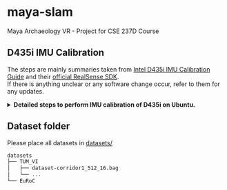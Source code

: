 # maya-slam
Maya Archaeology VR - Project for CSE 237D Course

## D435i IMU Calibration

The steps are mainly summaries taken from
[Intel D435i IMU Calibration Guide](https://www.intelrealsense.com/wp-content/uploads/2019/07/Intel_RealSense_Depth_D435i_IMU_Calibration.pdf)
and their [official RealSense SDK](https://github.com/IntelRealSense/librealsense).  
If there is anything unclear or any software change occur, refer to them for
any updates.

<details>
<summary><b>Detailed steps to perform IMU calibration of D435i on Ubuntu.</b> </summary>
<p>

Prerequisites: Ubuntu >= 18.04, Python 3 (pip, numpy)

* Step 1: Install Intel RealSense SDK `pyrealsense2` wrapper:  
  ```bash
  sudo pip3 install pyrealsense2
  ```
* Step 2: Clone [Intel RealSense SDK](https://github.com/IntelRealSense/librealsense):  
  ```bash
  git clone https://github.com/IntelRealSense/librealsense.git
  ```
* Step 3: Run `librealsense/tools/rs-imu-calibration/rs-imu-calibration.py` with sudo
  to perform IMU calibration.
  Check [this README.md](https://github.com/IntelRealSense/librealsense/tree/master/tools/rs-imu-calibration)
  for more information.  
  ```bash
  cd librealsense/tools/rs-imu-calibration
  sudo python3 rs-imu-calibration.py
  ```
* Step 4: At the end of the calibration script, select to write the results to D435i's eeprom.

Note that if you are connected to a laptop, your screen might rotate according
to the connected D435i orientation. This is because the OS sees the IMU inside
D435i as any IMU inside a tablet and thus will rotate screen orientation following
it. To turn screen rotation off, see
[this post](https://askubuntu.com/questions/1035209/how-to-turn-off-screen-rotation-in-ubuntu-18-04-lts).

</p>
</details>

## Dataset folder

Please place all datasets in [datasets/](datasets)

```bash
datasets
├── TUM_VI
│   ├── dataset-corridor1_512_16.bag
│   └── ...
└── EuRoC
```
